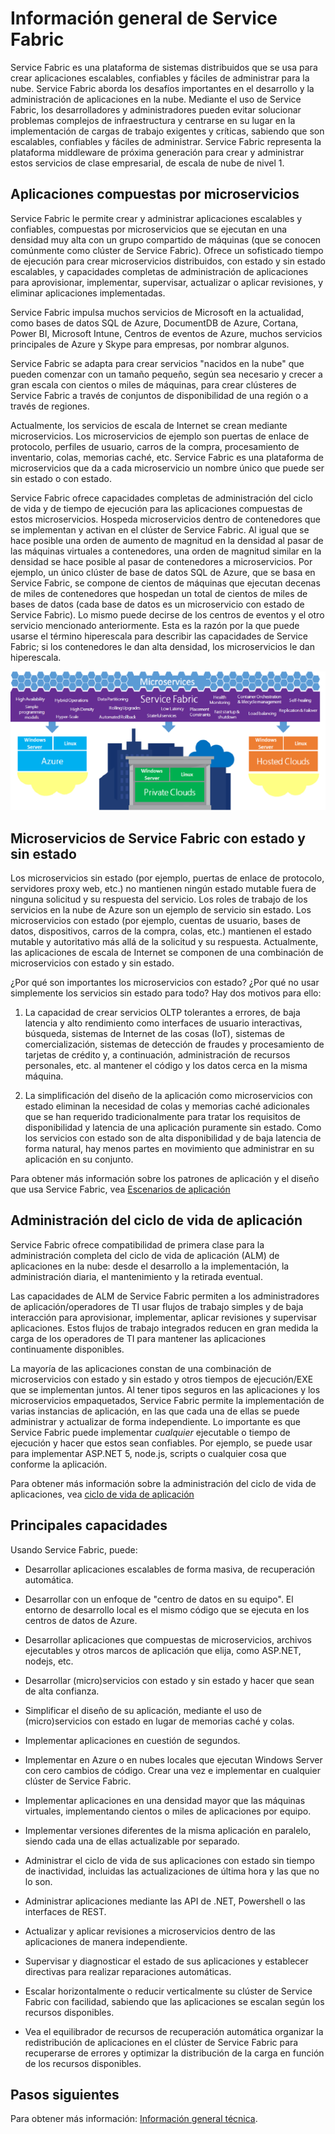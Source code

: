 <properties 
   pageTitle="Información general de Service Fabric" 
   description="Información general de Service Fabric donde las aplicaciones se componen de microservicios. Service Fabric es una plataforma de sistemas distribuidos que se usa para crear aplicaciones escalables, confiables y fáciles de administrar para la nube." 
   services="service-fabric" 
   documentationCenter=".net" 
   authors="msfussell" 
   manager="timlt" 
   editor="masnider"/>

<tags
   ms.service="service-fabric"
   ms.devlang="dotnet"
   ms.topic="article"
   ms.tgt_pltfrm="NA"
   ms.workload="NA" 
   ms.date="04/14/2015"
   ms.author="mfussell"/>

# Información general de Service Fabric
Service Fabric es una plataforma de sistemas distribuidos que se usa para crear aplicaciones escalables, confiables y fáciles de administrar para la nube. Service Fabric aborda los desafíos importantes en el desarrollo y la administración de aplicaciones en la nube. Mediante el uso de Service Fabric, los desarrolladores y administradores pueden evitar solucionar problemas complejos de infraestructura y centrarse en su lugar en la implementación de cargas de trabajo exigentes y críticas, sabiendo que son escalables, confiables y fáciles de administrar. Service Fabric representa la plataforma middleware de próxima generación para crear y administrar estos servicios de clase empresarial, de escala de nube de nivel 1.

## Aplicaciones compuestas por microservicios ##
Service Fabric le permite crear y administrar aplicaciones escalables y confiables, compuestas por microservicios que se ejecutan en una densidad muy alta con un grupo compartido de máquinas (que se conocen comúnmente como clúster de Service Fabric). Ofrece un sofisticado tiempo de ejecución para crear microservicios distribuidos, con estado y sin estado escalables, y capacidades completas de administración de aplicaciones para aprovisionar, implementar, supervisar, actualizar o aplicar revisiones, y eliminar aplicaciones implementadas.

Service Fabric impulsa muchos servicios de Microsoft en la actualidad, como bases de datos SQL de Azure, DocumentDB de Azure, Cortana, Power BI, Microsoft Intune, Centros de eventos de Azure, muchos servicios principales de Azure y Skype para empresas, por nombrar algunos.

Service Fabric se adapta para crear servicios "nacidos en la nube" que pueden comenzar con un tamaño pequeño, según sea necesario y crecer a gran escala con cientos o miles de máquinas, para crear clústeres de Service Fabric a través de conjuntos de disponibilidad de una región o a través de regiones.

Actualmente, los servicios de escala de Internet se crean mediante microservicios. Los microservicios de ejemplo son puertas de enlace de protocolo, perfiles de usuario, carros de la compra, procesamiento de inventario, colas, memorias caché, etc. Service Fabric es una plataforma de microservicios que da a cada microservicio un nombre único que puede ser sin estado o con estado.

Service Fabric ofrece capacidades completas de administración del ciclo de vida y de tiempo de ejecución para las aplicaciones compuestas de estos microservicios. Hospeda microservicios dentro de contenedores que se implementan y activan en el clúster de Service Fabric. Al igual que se hace posible una orden de aumento de magnitud en la densidad al pasar de las máquinas virtuales a contenedores, una orden de magnitud similar en la densidad se hace posible al pasar de contenedores a microservicios. Por ejemplo, un único clúster de base de datos SQL de Azure, que se basa en Service Fabric, se compone de cientos de máquinas que ejecutan decenas de miles de contenedores que hospedan un total de cientos de miles de bases de datos (cada base de datos es un microservicio con estado de Service Fabric). Lo mismo puede decirse de los centros de eventos y el otro servicio mencionado anteriormente. Esta es la razón por la que puede usarse el término hiperescala para describir las capacidades de Service Fabric; si los contenedores le dan alta densidad, los microservicios le dan hiperescala.

![Plataforma de Service Fabric][Image1]

## Microservicios de Service Fabric con estado y sin estado

Los microservicios sin estado (por ejemplo, puertas de enlace de protocolo, servidores proxy web, etc.) no mantienen ningún estado mutable fuera de ninguna solicitud y su respuesta del servicio. Los roles de trabajo de los servicios en la nube de Azure son un ejemplo de servicio sin estado. Los microservicios con estado (por ejemplo, cuentas de usuario, bases de datos, dispositivos, carros de la compra, colas, etc.) mantienen el estado mutable y autoritativo más allá de la solicitud y su respuesta. Actualmente, las aplicaciones de escala de Internet se componen de una combinación de microservicios con estado y sin estado.
 
¿Por qué son importantes los microservicios con estado? ¿Por qué no usar simplemente los servicios sin estado para todo? Hay dos motivos para ello:

1) La capacidad de crear servicios OLTP tolerantes a errores, de baja latencia y alto rendimiento como interfaces de usuario interactivas, búsqueda, sistemas de Internet de las cosas (IoT), sistemas de comercialización, sistemas de detección de fraudes y procesamiento de tarjetas de crédito y, a continuación, administración de recursos personales, etc. al mantener el código y los datos cerca en la misma máquina.

2) La simplificación del diseño de la aplicación como microservicios con estado eliminan la necesidad de colas y memorias caché adicionales que se han requerido tradicionalmente para tratar los requisitos de disponibilidad y latencia de una aplicación puramente sin estado. Como los servicios con estado son de alta disponibilidad y de baja latencia de forma natural, hay menos partes en movimiento que administrar en su aplicación en su conjunto.

Para obtener más información sobre los patrones de aplicación y el diseño que usa Service Fabric, vea [Escenarios de aplicación](../service-fabric-application-scenarios)

## Administración del ciclo de vida de aplicación
Service Fabric ofrece compatibilidad de primera clase para la administración completa del ciclo de vida de aplicación (ALM) de aplicaciones en la nube: desde el desarrollo a la implementación, la administración diaria, el mantenimiento y la retirada eventual.

Las capacidades de ALM de Service Fabric permiten a los administradores de aplicación/operadores de TI usar flujos de trabajo simples y de baja interacción para aprovisionar, implementar, aplicar revisiones y supervisar aplicaciones. Estos flujos de trabajo integrados reducen en gran medida la carga de los operadores de TI para mantener las aplicaciones continuamente disponibles.

La mayoría de las aplicaciones constan de una combinación de microservicios con estado y sin estado y otros tiempos de ejecución/EXE que se implementan juntos. Al tener tipos seguros en las aplicaciones y los microservicios empaquetados, Service Fabric permite la implementación de varias instancias de aplicación, en las que cada una de ellas se puede administrar y actualizar de forma independiente. Lo importante es que Service Fabric puede implementar *cualquier* ejecutable o tiempo de ejecución y hacer que estos sean confiables. Por ejemplo, se puede usar para implementar ASP.NET 5, node.js, scripts o cualquier cosa que conforme la aplicación.
  
Para obtener más información sobre la administración del ciclo de vida de aplicaciones, vea [ciclo de vida de aplicación](../service-fabric-application-lifecycle)

## Principales capacidades
Usando Service Fabric, puede:

- Desarrollar aplicaciones escalables de forma masiva, de recuperación automática.

- Desarrollar con un enfoque de "centro de datos en su equipo". El entorno de desarrollo local es el mismo código que se ejecuta en los centros de datos de Azure.
 
- Desarrollar aplicaciones que compuestas de microservicios, archivos ejecutables y otros marcos de aplicación que elija, como ASP.NET, nodejs, etc.

- Desarrollar (micro)servicios con estado y sin estado y hacer que sean de alta confianza.

- Simplificar el diseño de su aplicación, mediante el uso de (micro)servicios con estado en lugar de memorias caché y colas.
 
- Implementar aplicaciones en cuestión de segundos.

- Implementar en Azure o en nubes locales que ejecutan Windows Server con cero cambios de código. Crear una vez e implementar en cualquier clúster de Service Fabric.

- Implementar aplicaciones en una densidad mayor que las máquinas virtuales, implementando cientos o miles de aplicaciones por equipo.

- Implementar versiones diferentes de la misma aplicación en paralelo, siendo cada una de ellas actualizable por separado.
 
- Administrar el ciclo de vida de sus aplicaciones con estado sin tiempo de inactividad, incluidas las actualizaciones de última hora y las que no lo son.

- Administrar aplicaciones mediante las API de .NET, Powershell o las interfaces de REST.
 
- Actualizar y aplicar revisiones a microservicios dentro de las aplicaciones de manera independiente.

- Supervisar y diagnosticar el estado de sus aplicaciones y establecer directivas para realizar reparaciones automáticas.

- Escalar horizontalmente o reducir verticalmente su clúster de Service Fabric con facilidad, sabiendo que las aplicaciones se escalan según los recursos disponibles.

- Vea el equilibrador de recursos de recuperación automática organizar la redistribución de aplicaciones en el clúster de Service Fabric para recuperarse de errores y optimizar la distribución de la carga en función de los recursos disponibles.

<!--Every topic should have next steps and links to the next logical set of content to keep the customer engaged-->
## Pasos siguientes

Para obtener más información: [Información general técnica](../service-fabric-technical-overview).

[Image1]: media/service-fabric-overview/Service-Fabric-Overview.png

 

<!---HONumber=August15_HO6-->